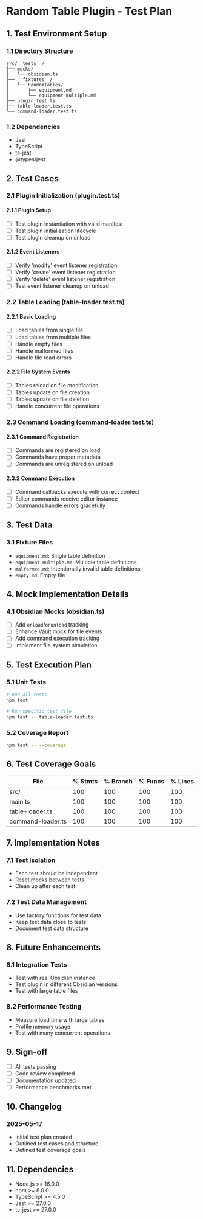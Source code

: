 # Random Table Plugin - Test Plan

## 1. Test Environment Setup

### 1.1 Directory Structure
```
src/__tests__/
├── mocks/
│   └── obsidian.ts
├── __fixtures__/
│   └── RandomTables/
│       ├── equipment.md
│       └── equipment-multiple.md
├── plugin.test.ts
├── table-loader.test.ts
└── command-loader.test.ts
```

### 1.2 Dependencies
- Jest
- TypeScript
- ts-jest
- @types/jest

## 2. Test Cases

### 2.1 Plugin Initialization (plugin.test.ts)

#### 2.1.1 Plugin Setup
- [ ] Test plugin instantiation with valid manifest
- [ ] Test plugin initialization lifecycle
- [ ] Test plugin cleanup on unload

#### 2.1.2 Event Listeners
- [ ] Verify 'modify' event listener registration
- [ ] Verify 'create' event listener registration
- [ ] Verify 'delete' event listener registration
- [ ] Test event listener cleanup on unload

### 2.2 Table Loading (table-loader.test.ts)

#### 2.2.1 Basic Loading
- [ ] Load tables from single file
- [ ] Load tables from multiple files
- [ ] Handle empty files
- [ ] Handle malformed files
- [ ] Handle file read errors

#### 2.2.2 File System Events
- [ ] Tables reload on file modification
- [ ] Tables update on file creation
- [ ] Tables update on file deletion
- [ ] Handle concurrent file operations

### 2.3 Command Loading (command-loader.test.ts)

#### 2.3.1 Command Registration
- [ ] Commands are registered on load
- [ ] Commands have proper metadata
- [ ] Commands are unregistered on unload

#### 2.3.2 Command Execution
- [ ] Command callbacks execute with correct context
- [ ] Editor commands receive editor instance
- [ ] Commands handle errors gracefully

## 3. Test Data

### 3.1 Fixture Files
- `equipment.md`: Single table definition
- `equipment-multiple.md`: Multiple table definitions
- `malformed.md`: Intentionally invalid table definitions
- `empty.md`: Empty file

## 4. Mock Implementation Details

### 4.1 Obsidian Mocks (obsidian.ts)
- [ ] Add `onload`/`onunload` tracking
- [ ] Enhance Vault mock for file events
- [ ] Add command execution tracking
- [ ] Implement file system simulation

## 5. Test Execution Plan

### 5.1 Unit Tests
```bash
# Run all tests
npm test

# Run specific test file
npm test -- table-loader.test.ts
```

### 5.2 Coverage Report
```bash
npm test -- --coverage
```

## 6. Test Coverage Goals

| File                | % Stmts | % Branch | % Funcs | % Lines |
|---------------------|---------|----------|---------|---------|
| src/               | 100     | 100      | 100     | 100     |
|  main.ts           | 100     | 100      | 100     | 100     |
|  table-loader.ts   | 100     | 100      | 100     | 100     |
|  command-loader.ts | 100     | 100      | 100     | 100     |


## 7. Implementation Notes

### 7.1 Test Isolation
- Each test should be independent
- Reset mocks between tests
- Clean up after each test

### 7.2 Test Data Management
- Use factory functions for test data
- Keep test data close to tests
- Document test data structure

## 8. Future Enhancements

### 8.1 Integration Tests
- Test with real Obsidian instance
- Test plugin in different Obsidian versions
- Test with large table files

### 8.2 Performance Testing
- Measure load time with large tables
- Profile memory usage
- Test with many concurrent operations

## 9. Sign-off

- [ ] All tests passing
- [ ] Code review completed
- [ ] Documentation updated
- [ ] Performance benchmarks met

## 10. Changelog

### 2025-05-17
- Initial test plan created
- Outlined test cases and structure
- Defined test coverage goals

## 11. Dependencies

- Node.js >= 16.0.0
- npm >= 8.0.0
- TypeScript >= 4.5.0
- Jest >= 27.0.0
- ts-jest >= 27.0.0
